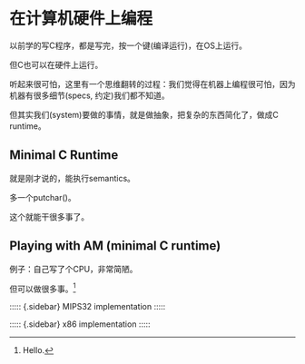 # 在计算机硬件上编程

以前学的写C程序，都是写完，按一个键(编译运行)，在OS上运行。

但C也可以在硬件上运行。

听起来很可怕，这里有一个思维翻转的过程：我们觉得在机器上编程很可怕，因为机器有很多细节(specs, 约定)我们都不知道。

但其实我们(system)要做的事情，就是做抽象，把复杂的东西简化了，做成C runtime。

## Minimal C Runtime

就是刚才说的，能执行semantics。

多一个putchar()。

这个就能干很多事了。

## Playing with AM (minimal C runtime)

例子：自己写了个CPU，非常简陋。

但可以做很多事。[^hw-1]

[^hw-1]: Hello.

::::: {.sidebar}
MIPS32 implementation
:::::

::::: {.sidebar}
x86 implementation
:::::